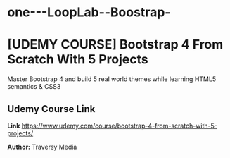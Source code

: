 # one---LoopLab--Boostrap-


# [UDEMY COURSE] Bootstrap 4 From Scratch With 5 Projects

Master Bootstrap 4 and build 5 real world themes while learning HTML5 semantics & CSS3
## Udemy Course Link

**Link** https://www.udemy.com/course/bootstrap-4-from-scratch-with-5-projects/

**Author:** Traversy Media

